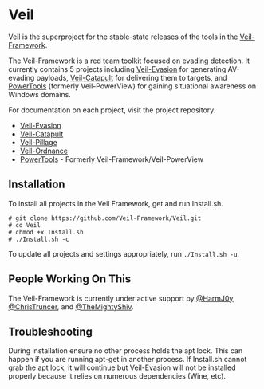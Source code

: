 Veil
====

Veil is the superproject for the stable-state releases of the tools in the [Veil-Framework](https://www.veil-framework.com/).

The Veil-Framework is a red team toolkit focused on evading detection. It currently contains 5 projects including [Veil-Evasion](https://github.com/Veil-Framework/Veil-Evasion) for generating AV-evading payloads, [Veil-Catapult](https://github.com/Veil-Framework/Veil-Catapult) for delivering them to targets, and [PowerTools](https://github.com/PowerShellEmpire/Powertools) (formerly Veil-PowerView) for gaining situational awareness on Windows domains.

For documentation on each project, visit the project repository.

* [Veil-Evasion](https://github.com/Veil-Framework/Veil-Evasion)
* [Veil-Catapult](https://github.com/Veil-Framework/Veil-Catapult)
* [Veil-Pillage](https://github.com/Veil-Framework/Veil-Pillage)
* [Veil-Ordnance](https://github.com/Veil-Framework/Veil-Ordnance)
* [PowerTools](https://github.com/PowerShellEmpire/Powertools) - Formerly Veil-Framework/Veil-PowerView


Installation
------------
To install all projects in the Veil Framework, get and run Install.sh.

```
# git clone https://github.com/Veil-Framework/Veil.git
# cd Veil
# chmod +x Install.sh
# ./Install.sh -c
```

To update all projects and settings appropriately, run `./Install.sh -u`.


People Working On This
----------------------
The Veil-Framework is currently under active support by [@HarmJ0y](https://twitter.com/harmj0y), [@ChrisTruncer](https://twitter.com/ChrisTruncer), and [@TheMightyShiv](https://twitter.com/TheMightyShiv).


Troubleshooting
---------------
During installation ensure no other process holds the apt lock. This can happen if you are running apt-get in another process. If Install.sh cannot grab the apt lock, it will continue but Veil-Evasion will not be installed properly because it relies on numerous dependencies (Wine, etc).
